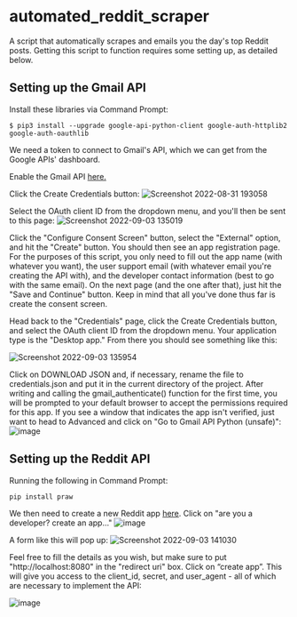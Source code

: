 # automated_reddit_scraper
A script that automatically scrapes and emails you the day's top Reddit posts. Getting this script to function requires some setting up, as detailed below. 

## Setting up the Gmail API 
Install these libraries via Command Prompt:
```
$ pip3 install --upgrade google-api-python-client google-auth-httplib2 google-auth-oauthlib
```
We need a token to connect to Gmail's API, which we can get from the Google APIs' dashboard.

Enable the Gmail API [here.](https://console.cloud.google.com/apis/library/gmail.googleapis.com)

Click the Create Credentials button:
![Screenshot 2022-08-31 193058](https://user-images.githubusercontent.com/62267192/187802559-e36b7458-0f2f-4c08-a702-3225dc9cd4a1.png)

Select the OAuth client ID from the dropdown menu, and you'll then be sent to this page: 
![Screenshot 2022-09-03 135019](https://user-images.githubusercontent.com/62267192/188282501-948da64f-7859-4ed8-b143-dc159a9e62e0.png)

Click the "Configure Consent Screen" button, select the "External" option, and hit the "Create" button. You should then see an app registration page. For the purposes of this script, you only need to fill out the app name (with whatever you want), the user support email (with whatever email you're creating the API with), and the developer contact information (best to go with the same email). On the next page (and the one after that), just hit the "Save and Continue" button. Keep in mind that all you've done thus far is create the consent screen. 

Head back to the "Credentials" page, click the Create Credentials button, and select the OAuth client ID from the dropdown menu. Your application type is the "Desktop app." From there you should see something like this: 

![Screenshot 2022-09-03 135954](https://user-images.githubusercontent.com/62267192/188282814-dfe77491-7363-4eb4-931a-3f0f9c434516.png)

Click on DOWNLOAD JSON and, if necessary, rename the file to credentials.json and put it in the current directory of the project. After writing and calling the gmail_authenticate() function for the first time, you will be prompted to your default browser to accept the permissions required for this app. If you see a window that indicates the app isn't verified, just want to head to Advanced and click on "Go to Gmail API Python (unsafe)":
![image](https://user-images.githubusercontent.com/62267192/188284250-196d5817-8304-428f-9278-735eb00319c6.png)

## Setting up the Reddit API
Running the following in Command Prompt:
```
pip install praw
```

We then need to create a new Reddit app [here](https://www.reddit.com/prefs/apps). Click on "are you a developer? create an app…"
![image](https://user-images.githubusercontent.com/62267192/188283104-33b1afbe-65d7-40ef-9d21-e4dde6dd4cd9.png)

A form like this will pop up:
![Screenshot 2022-09-03 141030](https://user-images.githubusercontent.com/62267192/188283160-c4a74aee-249e-4da5-9fb8-41de0ab08424.png)

Feel free to fill the details as you wish, but make sure to put "http://localhost:8080" in the "redirect uri" box. Click on “create app”. This will give you access to the client_id, secret, and user_agent - all of which are necessary to implement the API:

![image](https://user-images.githubusercontent.com/62267192/188283256-35f4c274-f7ee-44da-8dc1-6c058dac3784.png)


